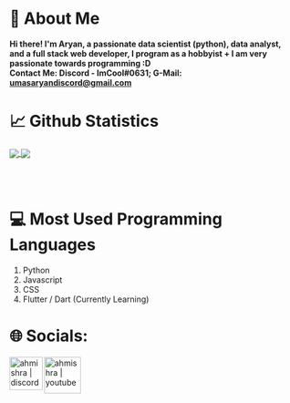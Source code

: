 # 👋 About Me
**Hi there! I'm Aryan, a passionate data scientist (python), data analyst, and a full stack web developer, I program as a hobbyist + I am very passionate towards programming :D**
<br>
**Contact Me: Discord - ImCool#0631; G-Mail: umasaryandiscord@gmail.com**

# 📈 Github Statistics
<a href="https://github.com/ahmishra">
  <img align="center" src="https://github-readme-stats.vercel.app/api/top-langs/?username=ahmishra&langs_count=3&title_color=ffffff&text_color=c9cacc&icon_color=ce3691&bg_color=1d1f21" />
</a>
<a href="https://github.com/ahmishra">
  <img align="center" src="https://github-readme-stats.vercel.app/api?username=ahmishra&show_icons=true&line_height=27&count_private=true&title_color=ffffff&text_color=c9cacc&icon_color=12ffc4&bg_color=1d1f21"/>
</a>

<br><br>

# 💻 Most Used Programming Languages
1. Python
2. Javascript
3. CSS
4. Flutter / Dart (Currently Learning)



# 🌐 Socials:
[<img align="left" alt="ahmishra | discord" width="58px" src="https://discord.com/assets/3437c10597c1526c3dbd98c737c2bcae.svg">](https://discord.com/users/849533072143679488)
[<img align="left" alt="ahmishra | youtube" width="64px" src="https://ejfhc.org/wp-content/uploads/2020/03/play-button.png">](https://www.youtube.com/channel/UC6y9fkfLhEwyaElvNKuE5Ug)
